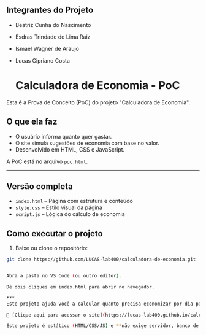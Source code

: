 ## Integrantes do Projeto
- Beatriz Cunha do Nascimento
- Esdras Trindade de Lima Raiz
- Ismael Wagner de Araujo
- Lucas Cipriano Costa

  # Calculadora de Economia - PoC
Esta é a Prova de Conceito (PoC) do projeto "Calculadora de Economia".


## O que ela faz

- O usuário informa quanto quer gastar.
- O site simula sugestões de economia com base no valor.
- Desenvolvido em HTML, CSS e JavaScript.

A PoC está no arquivo `poc.html`.
***
## Versão completa
- `index.html` – Página com estrutura e conteúdo
- `style.css` – Estilo visual da página
- `script.js` – Lógica do cálculo de economia

## Como executar o projeto

1. Baixe ou clone o repositório:

```bash
git clone https://github.com/LUCAS-lab400/calculadora-de-economia.git


Abra a pasta no VS Code (ou outro editor).

Dê dois cliques em index.html para abrir no navegador.

***
Este projeto ajuda você a calcular quanto precisa economizar por dia para atingir uma meta mensal.

🔗 [Clique aqui para acessar o site](https://lucas-lab400.github.io/calculadora-de-economia/)

Este projeto é estático (HTML/CSS/JS) e **não exige servidor, banco de dados ou scripts adicionais**.


